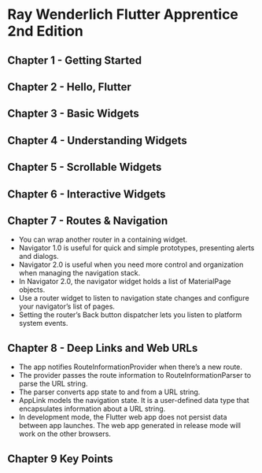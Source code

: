 # Ray Wenderlich Flutter Apprentice 2nd Edition

## Chapter 1 - Getting Started

## Chapter 2 - Hello, Flutter

## Chapter 3 - Basic Widgets

## Chapter 4 - Understanding Widgets

## Chapter 5 - Scrollable Widgets

## Chapter 6 - Interactive Widgets

## Chapter 7 - Routes & Navigation
- You can wrap another router in a containing widget.
- Navigator 1.0 is useful for quick and simple prototypes, presenting alerts and dialogs.
- Navigator 2.0 is useful when you need more control and organization when managing the navigation stack.
- In Navigator 2.0, the navigator widget holds a list of MaterialPage objects.
- Use a router widget to listen to navigation state changes and configure your navigator’s list of pages.
- Setting the router’s Back button dispatcher lets you listen to platform system events.

## Chapter 8 - Deep Links and Web URLs
- The app notifies RouteInformationProvider when there’s a new route.
- The provider passes the route information to RouteInformationParser to parse the URL string.
- The parser converts app state to and from a URL string.
- AppLink models the navigation state. It is a user-defined data type that encapsulates information about a URL string.
- In development mode, the Flutter web app does not persist data between app launches. The web app generated in release mode will work on the other browsers.

## Chapter 9 Key Points


